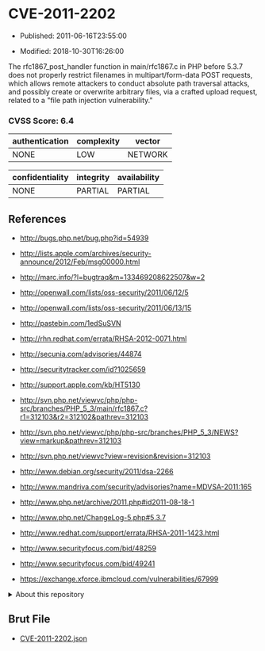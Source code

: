 # CVE-2011-2202

- Published: 2011-06-16T23:55:00

- Modified: 2018-10-30T16:26:00

The rfc1867_post_handler function in main/rfc1867.c in PHP before 5.3.7 does not properly restrict filenames in multipart/form-data POST requests, which allows remote attackers to conduct absolute path traversal attacks, and possibly create or overwrite arbitrary files, via a crafted upload request, related to a "file path injection vulnerability."

### CVSS Score: **6.4**

| authentication | complexity | vector |
| --- | --- | --- |
| NONE | LOW | NETWORK |

| confidentiality | integrity | availability |
| --- | --- | --- |
| NONE | PARTIAL | PARTIAL |

## References

* http://bugs.php.net/bug.php?id=54939

* http://lists.apple.com/archives/security-announce/2012/Feb/msg00000.html

* http://marc.info/?l=bugtraq&m=133469208622507&w=2

* http://openwall.com/lists/oss-security/2011/06/12/5

* http://openwall.com/lists/oss-security/2011/06/13/15

* http://pastebin.com/1edSuSVN

* http://rhn.redhat.com/errata/RHSA-2012-0071.html

* http://secunia.com/advisories/44874

* http://securitytracker.com/id?1025659

* http://support.apple.com/kb/HT5130

* http://svn.php.net/viewvc/php/php-src/branches/PHP_5_3/main/rfc1867.c?r1=312103&r2=312102&pathrev=312103

* http://svn.php.net/viewvc/php/php-src/branches/PHP_5_3/NEWS?view=markup&pathrev=312103

* http://svn.php.net/viewvc?view=revision&revision=312103

* http://www.debian.org/security/2011/dsa-2266

* http://www.mandriva.com/security/advisories?name=MDVSA-2011:165

* http://www.php.net/archive/2011.php#id2011-08-18-1

* http://www.php.net/ChangeLog-5.php#5.3.7

* http://www.redhat.com/support/errata/RHSA-2011-1423.html

* http://www.securityfocus.com/bid/48259

* http://www.securityfocus.com/bid/49241

* https://exchange.xforce.ibmcloud.com/vulnerabilities/67999

<details>
<summary>About this repository</summary> 

  This repository is part of the project [Live Hack CVE](https://github.com/Live-Hack-CVE). Main website can be found [www.live-hack.org](https://www.live-hack.org) 
  
  Made by [Sn0wAlice](https://github.com/Sn0wAlice) for the people that care about security and need to have a feed of the latest CVEs. Hope you enjoy it, don't forget to star the repo and follow me on [Twitter](https://twitter.com/Sn0wAlice) and [Github](https://github.com/Sn0wAlice). And that is my [personnal website](https://www.alice-snow.me/)

  - [Home Page](https://github.com/Live-Hack-CVE)
  - [Framework](https://github.com/Live-Hack-CVE/cve-framework)
  - [CVE database](https://github.com/Live-Hack-CVE/full_database)
  - [Changelog](https://github.com/Live-Hack-CVE/Changelog)
</details>

## Brut File

* [CVE-2011-2202.json](https://raw.githubusercontent.com/Live-Hack-CVE/full_database/main/cves/2011/CVE-2011-2202.json)

